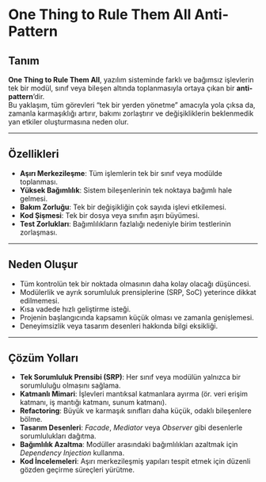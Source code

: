 # One Thing to Rule Them All Anti-Pattern

## Tanım
**One Thing to Rule Them All**, yazılım sisteminde farklı ve bağımsız işlevlerin tek bir modül, sınıf veya bileşen altında toplanmasıyla ortaya çıkan bir **anti-pattern**’dir.  
Bu yaklaşım, tüm görevleri “tek bir yerden yönetme” amacıyla yola çıksa da, zamanla karmaşıklığı artırır, bakımı zorlaştırır ve değişikliklerin beklenmedik yan etkiler oluşturmasına neden olur.

---

## Özellikleri
- **Aşırı Merkezileşme**: Tüm işlemlerin tek bir sınıf veya modülde toplanması.  
- **Yüksek Bağımlılık**: Sistem bileşenlerinin tek noktaya bağımlı hale gelmesi.  
- **Bakım Zorluğu**: Tek bir değişikliğin çok sayıda işlevi etkilemesi.  
- **Kod Şişmesi**: Tek bir dosya veya sınıfın aşırı büyümesi.  
- **Test Zorlukları**: Bağımlılıkların fazlalığı nedeniyle birim testlerinin zorlaşması.  

---

## Neden Oluşur
- Tüm kontrolün tek bir noktada olmasının daha kolay olacağı düşüncesi.  
- Modülerlik ve ayrık sorumluluk prensiplerine (SRP, SoC) yeterince dikkat edilmemesi.  
- Kısa vadede hızlı geliştirme isteği.  
- Projenin başlangıcında kapsamın küçük olması ve zamanla genişlemesi.  
- Deneyimsizlik veya tasarım desenleri hakkında bilgi eksikliği.  

---

## Çözüm Yolları
- **Tek Sorumluluk Prensibi (SRP)**: Her sınıf veya modülün yalnızca bir sorumluluğu olmasını sağlama.  
- **Katmanlı Mimari**: İşlevleri mantıksal katmanlara ayırma (ör. veri erişim katmanı, iş mantığı katmanı, sunum katmanı).  
- **Refactoring**: Büyük ve karmaşık sınıfları daha küçük, odaklı bileşenlere bölme.  
- **Tasarım Desenleri**: *Facade*, *Mediator* veya *Observer* gibi desenlerle sorumlulukları dağıtma.  
- **Bağımlılık Azaltma**: Modüller arasındaki bağımlılıkları azaltmak için *Dependency Injection* kullanma.  
- **Kod İncelemeleri**: Aşırı merkezileşmiş yapıları tespit etmek için düzenli gözden geçirme süreçleri yürütme.  
